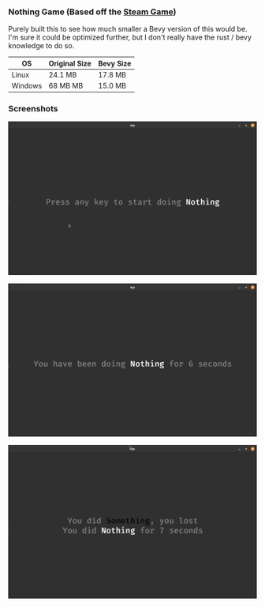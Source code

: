 ### Nothing Game (Based off the [Steam Game](https://store.steampowered.com/app/2696480/Nothing/))

Purely built this to see how much smaller a Bevy version of this would be. <br/>
I'm sure it could be optimized further, but I don't really have the rust / bevy knowledge to do so.

| OS | Original Size | Bevy Size |
| -- | ------------- | --------- |
| Linux | 24.1 MB | 17.8 MB |
| Windows | 68 MB MB | 15.0 MB |

### Screenshots

![image](./screenshots/not-started.png)

![image](./screenshots/in-progress.png)

![image](./screenshots/game-over.png)
